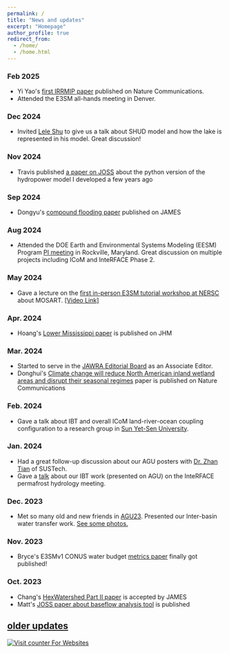 ```yaml
---
permalink: /
title: "News and updates"
excerpt: "Homepage"
author_profile: true
redirect_from: 
  - /home/
  - /home.html
---
```

### Feb 2025
- Yi Yao's [first IRRMIP paper](https://www.nature.com/articles/s41467-025-56356-1) published on Nature Communications.
- Attended the E3SM all-hands meeting in Denver.

### Dec 2024
- Invited [Lele Shu](https://www.shud.xyz/en/team/) to give us a talk about SHUD model and how the lake is represented in his model. Great discussion!

### Nov 2024
- Travis published [a paper on JOSS](https://joss.theoj.org/papers/10.21105/joss.07225) about the python version of the hydropower model I developed a few years ago

### Sep 2024
- Dongyu's [compound flooding paper](https://agupubs.onlinelibrary.wiley.com/doi/10.1029/2023MS004054) published on JAMES

### Aug 2024
- Attended the DOE Earth and Environmental Systems Modeling (EESM) Program [PI meeting](https://eesm.science.energy.gov/meetings/eesm-pi-meeting-2024) in Rockville, Maryland. Great discussion on multiple projects including ICoM and InteRFACE Phase 2.

### May 2024
- Gave a lecture on the [first in-person E3SM tutorial workshop at NERSC](https://acme-climate.atlassian.net/wiki/spaces/ET/pages/4259971074/2024+E3SM+Tutorial+Workshop) about MOSART. [[Video Link]](https://www.youtube.com/watch?v=yK_uqNvZ4fE&t=6519s)

### Apr. 2024
- Hoang's [Lower Mississippi paper](https://journals.ametsoc.org/view/journals/hydr/aop/JHM-D-23-0094.1/JHM-D-23-0094.1.xml) is published on JHM

### Mar. 2024
- Started to serve in the [JAWRA Editorial Board](https://www.awra.org/AWRA/Members/Publications/JAWRA_Pages__CM_/JAWRA_Editorial_Board.aspx) as an Associate Editor.
- Donghui's [Climate change will reduce North American inland wetland areas and disrupt their seasonal regimes](https://www.nature.com/articles/s41467-024-45286-z) paper is published on Nature Communications

### Feb. 2024
- Gave a talk about IBT and overall ICoM land-river-ocean coupling configuration to a research group in [Sun Yet-Sen University](https://www.google.com/search?client=safari&rls=en&q=sun-yet+sen+university&ie=UTF-8&oe=UTF-8). 

### Jan. 2024
- Had a great follow-up discussion about our AGU posters with [Dr. Zhan Tian](https://www.sustech.edu.cn/en/faculties/tianzhan.html) of SUSTech. 
- Gave a [talk](https://simhydro.com/slides/2024-Interface-PHmeeting.html) about our IBT work (presented on AGU) on the InteRFACE permafrost hydrology meeting.

### Dec. 2023
- Met so many old and new friends in [AGU23](https://www.agu.org/fall-meeting). Presented our Inter-basin water transfer work. [See some photos.](https://simhydro.com/slides/2023-AGU-Photos.html)

### Nov. 2023
- Bryce's E3SMv1 CONUS water budget [metrics paper](../_publications/2023-E3SMv1-CONUS.md) finally got published!

### Oct. 2023
- Chang's [HexWatershed Part II paper](../_publications/2023-Hexwatershed-P2.md) is accepted by JAMES
- Matt's [JOSS paper about baseflow analysis tool](https://joss.theoj.org/papers/10.21105/joss.05492) is published

## [older updates](https://simhydro.com/older_updates/)

[comment]: <> (<a class="twitter-timeline" data-height="300" href="https://twitter.com/tianzhou?ref_src=twsrc%5Etfw">Tweets by tianzhou</a> <script async src="https://platform.twitter.com/widgets.js" charset="utf-8"></script>)

<!-- hitwebcounter Code START -->
<a href="https://www.hitwebcounter.com" target="_blank">
<img src="https://hitwebcounter.com/counter/counter.php?page=9849551&style=0007&nbdigits=6&type=page&initCount=10" title="Counter Widget" Alt="Visit counter For Websites"   border="0" /></a>